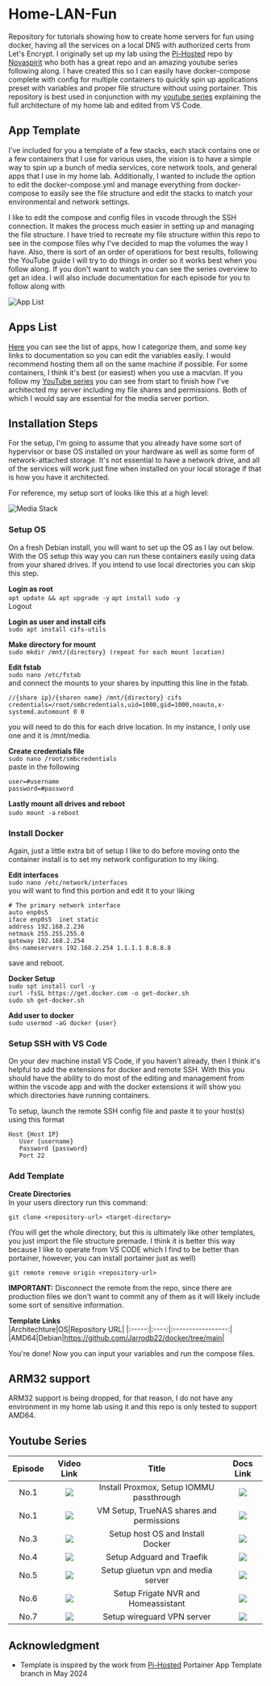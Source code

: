 # Home-LAN-Fun
Repository for tutorials showing how to create home servers for fun using docker, having all the services on a local DNS with authorized certs from Let's Encrypt. I originally set up my lab using the [Pi-Hosted](https://github.com/pi-hosted/pi-hosted) repo by [Novaspirit](https://www.youtube.com/channel/UCrjKdwxaQMSV_NDywgKXVmw) who both has a great repo and an amazing youtube series following along. I have created this so I can easily have docker-compose complete with config for multiple containers to quickly spin up applications preset with variables and proper file structure without using portainer. This repository is best used in conjunction with my [youtube series](www.youtube.com) explaining the full architecture of my home lab and edited from VS Code.

## App Template
I've included for you a template of a few stacks, each stack contains one or a few containers that I use for various uses, the vision is to have a simple way to spin up a bunch of media services, core network tools, and general apps that I use in my home lab. Additionally, I wanted to include the option to edit the docker-compose.yml and manage everything from docker-compose to easily see the file structure and edit the stacks to match your environmental and network settings.

I like to edit the compose and config files in vscode through the SSH connection. It makes the process much easier in setting up and managing the file structure. I have tried to recreate my file structure within this repo to see in the compose files why I've decided to map the volumes the way I have. Also, there is sort of an order of operations for best results, following the YouTube guide I will try to do things in order so it works best when you follow along. If you don't want to watch you can see the series overview to get an idea. I will also include documentation for each episode for you to follow along with

![App List](build/images/dockervscode.PNG)

## Apps List
[Here](/docs/App-Catalog.md) you can see the list of apps, how I categorize them, and some key links to documentation so you can edit the variables easily. I would recommend hosting them all on the same machine if possible. For some containers, I think it's best (or easiest) when you use a macvlan. If you follow my [YouTube series](www.youtube.com) you can see from start to finish how I've architected my server including my file shares and permissions. Both of which I would say are essential for the media server portion.

## Installation Steps
For the setup, I'm going to assume that you already have some sort of hypervisor or base OS installed on your hardware as well as some form of network-attached storage. It's not essential to have a network drive, and all of the services will work just fine when installed on your local storage if that is how you have it architected.

For reference, my setup sort of looks like this at a high level:

![Media Stack](build/images/media%20stack.png)
 ### Setup OS
 On a fresh Debian install, you will want to set up the OS as I lay out below. With the OS setup this way you can run these containers easily using data from your shared drives. If you intend to use local directories you can skip this step.

 **Login as root**<br>
 `apt update && apt upgrade -y`
 `apt install sudo -y`<br>
 Logout

 **Login as user and install cifs**<br>
 `sudo apt install cifs-utils`

 **Make directory for mount**<br>
 `sudo mkdir /mnt/{directory} (repeat for each mount location)`

 **Edit fstab**<br>
 `sudo nano /etc/fstab`<br>
 and connect the mounts to your shares by inputting this line in the fstab.
 ```
 //{share ip}/{sharen name} /mnt/{directory} cifs credentials=/root/smbcredentials,uid=1000,gid=1000,noauto,x-systemd.automount 0 0
 ```
 you will need to do this for each drive location. In my instance, I only use one and it is /mnt/media.

 **Create credentials file**<br>
 `sudo nano /root/smbcredentials`<br>
 paste in the following
 ```
 user=#username
 password=#password
 ```

 **Lastly mount all drives and reboot**<br>
 `sudo mount -a`
 `reboot`<br>
 
 ### Install Docker
 Again, just a little extra bit of setup I like to do before moving onto the container install is to set my network configuration to my liking.

 **Edit interfaces**<br>
 `sudo nano /etc/network/interfaces`<br>
 you will want to find this portion and edit it to your liking
 ```
 # The primary network interface
 auto enp0s5
 iface enp0s5  inet static
 address 192.168.2.236
 netmask 255.255.255.0
 gateway 192.168.2.254
 dns-nameservers 192.168.2.254 1.1.1.1 8.8.8.8
 ``` 
 save and reboot.<br>

 **Docker Setup**<br>
 `sudo spt install curl -y`<br>
 `curl -fsSL https://get.docker.com -o get-docker.sh`<br>
 `sudo sh get-docker.sh`<br>

 **Add user to docker**<br>
 `sudo usermod -aG docker {user}`

  ### Setup SSH with VS Code
  On your dev machine install VS Code, if you haven't already, then I  think it's helpful to add the extensions for docker and remote SSH. With this you should have the ability to do most of the editing and management from within the vscode app and with the docker extensions it will show you which directories have running containers.

  To setup, launch the remote SSH config file and paste it to your host(s) using this format
 ```
Host {Host IP}
    User {username}
    Password {password} 
    Port 22
```
 

 ### Add Template

**Create Directories**<br>
In your users directory run this command:
 
 `git clone <repository-url> <target-directory>`<br>
 
(You will get the whole directory, but this is ultimately like other templates, you just import the file structure premade. I think it is better this way because I like to operate from VS CODE which I find to be better than portainer, however, you can install portainer just as well)
 
 `git remote remove origin <repository-url>`<br>

  **IMPORTANT:** Disconnect the remote from the repo, since there are production files we don't want to commit any of them as it will likely include some sort of sensitive information.

 
**Template Links**<br>
 |Architechture|OS|Repository URL|
 |:-----:|:----:|:-----------------:|
 |AMD64|Debian|https://github.com/Jarrodb22/docker/tree/main|

 You're done! Now you can input your variables and run the compose files.
 
## ARM32 support
ARM32 support is being dropped, for that reason, I do not have any environment in my home lab using it and this repo is only tested to support AMD64.

## Youtube Series
|Episode|Video Link|Title|Docs Link|
|:---:|:-----:|:-----------------------------:|:-----:|
|No.1| [![](/build/images/bearlan.png)](https://youtube.com) | Install Proxmox, Setup IOMMU passthrough | [![](./build/images/docs_icon.png)](/docs/ep1.md) |
|No.1| [![](/build/images/bearlan.png)](https://youtube.com) | VM Setup, TrueNAS shares and permissions| [![](./build/images/docs_icon.png)](/docs/ep2.md) |
|No.3| [![](/build/images/bearlan.png)](https://youtube.com) | Setup host OS and Install Docker | [![](./build/images/docs_icon.png)](/docs/ep3.md) |
|No.4| [![](/build/images/bearlan.png)](https://youtube.com) | Setup Adguard and Traefik | [![](./build/images/docs_icon.png)](/docs/ep4.md) |
|No.5| [![](/build/images/bearlan.png)](https://youtube.com) | Setup gluetun vpn and media server | [![](./build/images/docs_icon.png)](/docs/ep5.md) |
|No.6| [![](/build/images/bearlan.png)](https://youtube.com) | Setup Frigate NVR and Homeassistant | [![](./build/images/docs_icon.png)](/docs/ep6.md/) |
|No.7| [![](/build/images/bearlan.png)](https://youtube.com) | Setup wireguard VPN server | [![](./build/images/docs_icon.png)](/docs/ep7.md) |

## Acknowledgment
- Template is inspired by the work from [Pi-Hosted](https://github.com/pi-hosted/pi-hosted) Portainer App Template branch in May 2024
